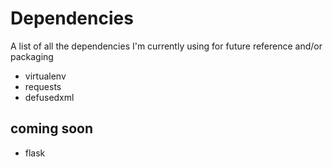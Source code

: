 # Dependencies
A list of all the dependencies I'm currently using for future reference and/or packaging

- virtualenv
- requests
- defusedxml

## coming soon
- flask

